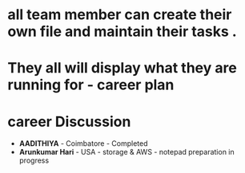 # all team member can create their own file and maintain their tasks .

# They all will display what they are running for - career plan


# career Discussion



- **AADITHIYA** - Coimbatore - Completed
- **Arunkumar Hari** - USA - storage & AWS - notepad preparation in progress
